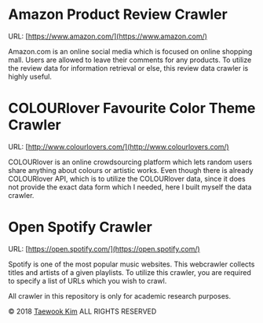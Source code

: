 # Amazon Product Review Crawler

URL: [https://www.amazon.com/](https://www.amazon.com/)

Amazon.com is an online social media which is focused on online shopping mall. Users are allowed to leave their comments for any products. To utilize the review data for information retrieval or else, this review data crawler is highly useful.<br>


# COLOURlover Favourite Color Theme Crawler

URL: [http://www.colourlovers.com/](http://www.colourlovers.com/)

COLOURlover is an online crowdsourcing platform which lets random users share anything about colours or artistic works. Even though there is already COLOURlover API, which is to utilize the COLOURlover data, since it does not provide the exact data form which I needed, here I built myself the data crawler.<br>

# Open Spotify Crawler

URL: [https://open.spotify.com/](https://open.spotify.com/)

Spotify is one of the most popular music websites. This webcrawler collects titles and artists of a given playlists. To utilize this crawler, you are required to specify a list of URLs which you wish to crawl.<br>


All crawler in this repository is only for academic research purposes.

© 2018 [Taewook Kim](http://hcikim.github.io) ALL RIGHTS RESERVED